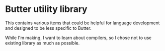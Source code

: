 # Butter utility library

This contains various items that could be helpful for language development and designed to be less specific to Butter.

While I'm making, I want to learn about compilers, so I chose not to use existing library as much as possible.
